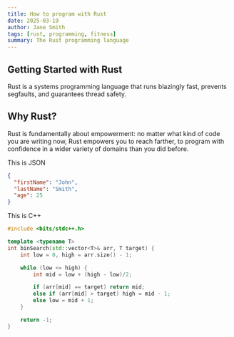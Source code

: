 ```yaml
---
title: How to program with Rust
date: 2025-03-19
author: Jane Smith
tags: [rust, programming, fitness]
summary: The Rust programming language
---
```


## Getting Started with Rust

Rust is a systems programming language that runs blazingly fast, prevents segfaults, and guarantees thread safety.

## Why Rust?

Rust is fundamentally about empowerment: no matter what kind of code you are writing now, Rust empowers you to reach farther, to program with confidence in a wider variety of domains than you did before.

This is JSON
```json
{
  "firstName": "John",
  "lastName": "Smith",
  "age": 25
}
```

This is C++
```C++
#include <bits/stdc++.h>

template <typename T>
int binSearch(std::vector<T>& arr, T target) {
    int low = 0, high = arr.size() - 1;

    while (low <= high) {
        int mid = low + (high - low)/2;

        if (arr[mid] == target) return mid;
        else if (arr[mid] > target) high = mid - 1;
        else low = mid + 1;
    }

    return -1;
}
```
